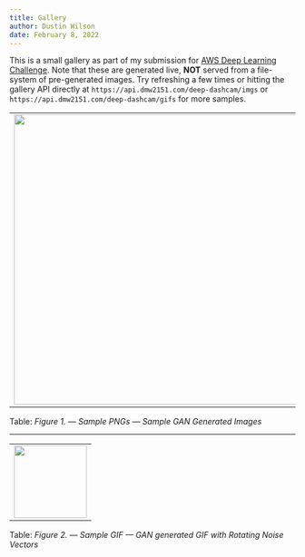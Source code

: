 ```yaml
---
title: Gallery
author: Dustin Wilson
date: February 8, 2022
---
```


This is a small gallery as part of my submission for [AWS Deep Learning Challenge](https://amazon-ec2-dl1.devpost.com). Note that these are generated live, **NOT** served from a file-system of pre-generated images. Try refreshing a few times or hitting the gallery API directly at `https://api.dmw2151.com/deep-dashcam/imgs` or `https://api.dmw2151.com/deep-dashcam/gifs` for more samples.

|                                                                                                    |
|:--------------------------------------------------------------------------------------------------:|
| <img width="512" height="512" src="https://api.dmw2151.com/imgs"></img> |
Table: *Figure 1. &mdash; Sample PNGs &mdash; Sample GAN Generated Images*

-------

|                                                                                                    |
|:--------------------------------------------------------------------------------------------------:|
| <img width="128" height="128" src="https://api.dmw2151.com/gifs"></img> |
Table: *Figure 2. &mdash; Sample GIF &mdash; GAN generated GIF with Rotating Noise Vectors*


